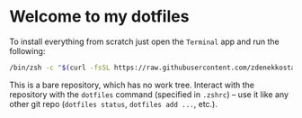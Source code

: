 # Welcome to my dotfiles

To install everything from scratch just open the `Terminal` app and run the following:

```bash
/bin/zsh -c "$(curl -fsSL https://raw.githubusercontent.com/zdenekkostal/dotfiles/master/bin/install-dotfiles)"
```

This is a bare repository, which has no work tree. Interact with the repository with the `dotfiles` command (specified in `.zshrc`) – use it like any other git repo (`dotfiles status`, `dotfiles add ...`, etc.).
